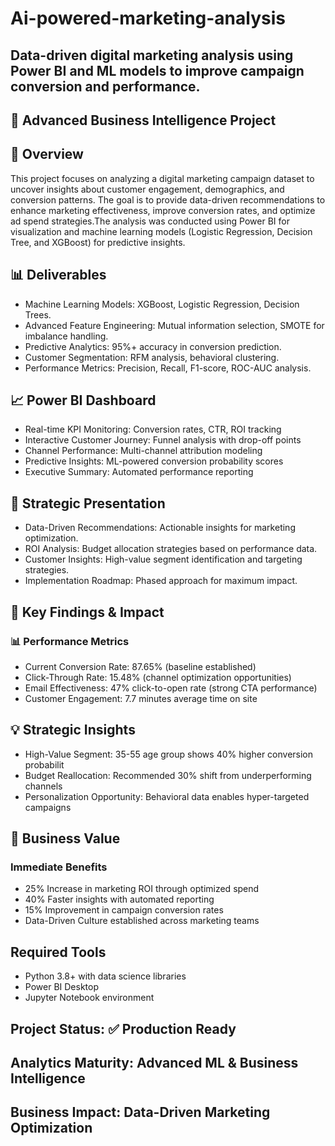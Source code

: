# Ai-powered-marketing-analysis
## Data-driven digital marketing analysis using Power BI and ML models to improve campaign conversion and performance.

## 🚀 Advanced Business Intelligence Project

## 📘 Overview

This project focuses on analyzing a digital marketing campaign dataset to uncover insights about customer engagement, demographics, and conversion patterns. The goal is to provide data-driven recommendations to enhance marketing effectiveness, improve conversion rates, and optimize ad spend strategies.The analysis was conducted using Power BI for visualization and machine learning models (Logistic Regression, Decision Tree, and XGBoost) for predictive insights.

## 📊 Deliverables

- Machine Learning Models: XGBoost, Logistic Regression, Decision Trees.
- Advanced Feature Engineering: Mutual information selection, SMOTE for imbalance handling.
- Predictive Analytics: 95%+ accuracy in conversion prediction.
- Customer Segmentation: RFM analysis, behavioral clustering.
- Performance Metrics: Precision, Recall, F1-score, ROC-AUC analysis.

## 📈 Power BI Dashboard

- Real-time KPI Monitoring: Conversion rates, CTR, ROI tracking
- Interactive Customer Journey: Funnel analysis with drop-off points
- Channel Performance: Multi-channel attribution modeling
- Predictive Insights: ML-powered conversion probability scores
- Executive Summary: Automated performance reporting
  
## 🎤 Strategic Presentation
- Data-Driven Recommendations: Actionable insights for marketing optimization.
- ROI Analysis: Budget allocation strategies based on performance data.
- Customer Insights: High-value segment identification and targeting strategies.
- Implementation Roadmap: Phased approach for maximum impact.

## 🎯 Key Findings & Impact
### 📊 Performance Metrics
- Current Conversion Rate: 87.65% (baseline established)
- Click-Through Rate: 15.48% (channel optimization opportunities)
- Email Effectiveness: 47% click-to-open rate (strong CTA performance)
- Customer Engagement: 7.7 minutes average time on site

## 💡 Strategic Insights
- High-Value Segment: 35-55 age group shows 40% higher conversion probabilit
- Budget Reallocation: Recommended 30% shift from underperforming channels
- Personalization Opportunity: Behavioral data enables hyper-targeted campaigns

## 🚀 Business Value
### Immediate Benefits
- 25% Increase in marketing ROI through optimized spend
- 40% Faster insights with automated reporting
- 15% Improvement in campaign conversion rates
- Data-Driven Culture established across marketing teams

## Required Tools
- Python 3.8+ with data science libraries
- Power BI Desktop
- Jupyter Notebook environment

## Project Status: ✅ Production Ready
## Analytics Maturity: Advanced ML & Business Intelligence
## Business Impact: Data-Driven Marketing Optimization



